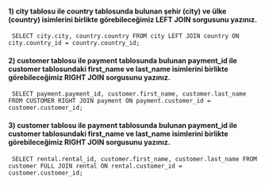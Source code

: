 #### 1) city tablosu ile country tablosunda bulunan şehir (city) ve ülke (country) isimlerini birlikte görebileceğimiz LEFT JOIN sorgusunu yazınız.
``` SELECT city.city, country.country FROM city LEFT JOIN country ON city.country_id = country.country_id;```

#### 2) customer tablosu ile payment tablosunda bulunan payment_id ile customer tablosundaki first_name ve last_name isimlerini birlikte görebileceğimiz RIGHT JOIN sorgusunu yazınız.
``` SELECT payment.payment_id, customer.first_name, customer.last_name FROM CUSTOMER RIGHT JOIN payment ON payment.customer_id = customer.customer_id;```

#### 3) customer tablosu ile payment tablosunda bulunan payment_id ile customer tablosundaki first_name ve last_name isimlerini birlikte görebileceğimiz RIGHT JOIN sorgusunu yazınız.
``` SELECT rental.rental_id, customer.first_name, customer.last_name FROM customer FULL JOIN rental ON rental.customer_id = customer.customer_id;```
